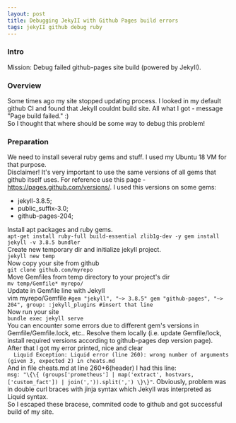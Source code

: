 ```yaml
---
layout: post  
title: Debugging JekyII with Github Pages build errors
tags: jekyII github debug ruby
---
```


### Intro  
Mission: Debug failed github-pages site build (powered by JekyII).  

### Overview  
Some times ago my site stopped updating process. I looked in my default github CI and found that JekyII couldnt build site. All what I got - message "Page build failed." :)  
So I thought that where should be some way to debug this problem!    

### Preparation
We need to install several ruby gems and stuff. I used my Ubuntu 18 VM for that purpose.  
Disclaimer! It's very important to use the same versions of all gems that github itself uses. For reference use this page - https://pages.github.com/versions/.
I used this versions on some gems:  
- jekyll-3.8.5;
- public_suffix-3.0;
- github-pages-204;

Install apt packages and ruby gems.  
``apt-get install ruby-full build-essential zlib1g-dev -y
gem install jekyll -v 3.8.5 bundler``  
Create new temporary dir and initialize jekyII project.  
``jekyll new temp``  
Now copy your site from github  
``git clone github.com/myrepo``  
Move Gemfiles from temp directory to your project's dir  
``mv temp/Gemfile* myrepo/``  
Update in Gemfile line with JekyII  
vim myrepo/Gemfile
``#gem "jekyll", "~> 3.8.5"
gem "github-pages", "~> 204", group: :jekyll_plugins #insert that line``  
Now run your site  
``bundle exec jekyll serve``  
You can encounter some errors due to different gem's versions in Gemfile/Gemfile.lock, etc.. Resolve them locally (i.e. update Gemfile/lock, install required versions according to github-pages dep version page).  
After that I got my error printed, nice and clear  
``  Liquid Exception: Liquid error (line 260): wrong number of arguments (given 3, expected 2) in cheats.md``  
And in file cheats.md at line 260+6(header) I had this line:  
``msg: "\{\{ (groups['prometheus'] | map('extract', hostvars, ['custom_fact']) | join(',')).split(',') \}\}"``. Obviously, problem was in double curl braces with jinja syntax which JekyII was interpreted as Liquid syntax.  
So I escaped these bracese, commited code to github and got successful build of my site. 
